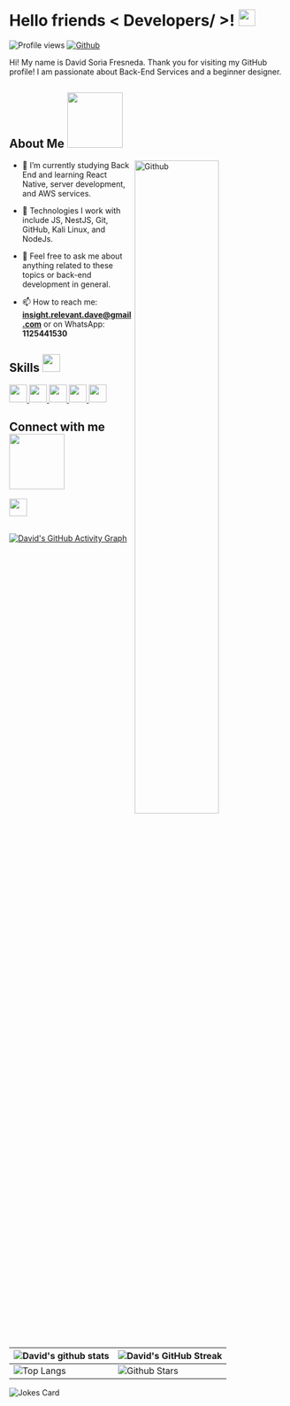 
<h1> Hello friends < Developers/ >! <img src="https://raw.githubusercontent.com/MartinHeinz/MartinHeinz/master/wave.gif" width="30px"> </h1>
<p align='center'></p>

![Profile views](https://visitor-badge.glitch.me/badge?page_id=GeekosServer.GeekosServer)
[![Github](https://img.shields.io/github/followers/GeekosServer?label=Follow&style=social)](https://github.com/GeekosServer)

<div size='20px'> Hi! My name is David Soria Fresneda. Thank you for visiting my GitHub profile! I am passionate about Back-End Services and a beginner designer.
</div>

<h2> About Me <img src="https://media0.giphy.com/media/KDDpcKigbfFpnejZs6/giphy.gif" width="100px"></h2>

<img width="55%" align="right" alt="Github" src="https://raw.githubusercontent.com/onimur/.github/master/.resources/git-header.svg" />

- 🔭 I’m currently studying Back End and learning React Native, server development, and AWS services.
  
- 🌱 Technologies I work with include JS, NestJS, Git, GitHub, Kali Linux, and NodeJs.
  
- 💬 Feel free to ask me about anything related to these topics or back-end development in general.

- 📫 How to reach me: **insight.relevant.dave@gmail.com** or on WhatsApp: **1125441530**

<h2> Skills <img src="https://media2.giphy.com/media/QssGEmpkyEOhBCb7e1/giphy.gif" width="32px"></h2>
<a href="https://github.com/GeekosServer?tab=repositories&q=&type=&language=reactjs&sort="> <img width="32px" src="https://raw.githubusercontent.com/rahulbanerjee26/githubAboutMeGenerator/main/icons/reactjs.svg"> </a>
<a href="https://github.com/GeekosServer?tab=repositories&q=&type=&language=javascript&sort="> <img width="32px" src="https://raw.githubusercontent.com/rahulbanerjee26/githubAboutMeGenerator/main/icons/javascript.svg"> </a>
<a href="https://github.com/GeekosServer?tab=repositories&q=&type=&language=nodejs&sort="> <img width="32px" src="https://raw.githubusercontent.com/rahulbanerjee26/githubAboutMeGenerator/main/icons/nodejs.svg"> </a>
<a href="https://github.com/GeekosServer?tab=repositories&q=&type=&language=git&sort="> <img width="32px" src="https://raw.githubusercontent.com/rahulbanerjee26/githubAboutMeGenerator/main/icons/git.svg"> </a>
<a href="https://github.com/GeekosServer?tab=repositories&q=&type=&language=linux&sort="> <img width="32px" src="https://raw.githubusercontent.com/rahulbanerjee26/githubAboutMeGenerator/main/icons/linux.svg"> </a>

<h2> Connect with me <img src="https://raw.githubusercontent.com/ShahriarShafin/ShahriarShafin/main/Assets/handshake.gif" width="100px"></h2>
<a href="mailto:insight.relevant.dave@gmail.com"> <img width="32px" align="center" src="https://raw.githubusercontent.com/rahulbanerjee26/githubAboutMeGenerator/main/icons/gmail.svg"/> </a>

<br>
<br>

[![David's GitHub Activity Graph](https://activity-graph.herokuapp.com/graph?username=GeekosServer&theme=tokyonight)](https://git.io/praveenscience)

| ![David's github stats](https://github-readme-stats.vercel.app/api?username=GeekosServer&show_icons=true&theme=tokyonight) | ![David's GitHub Streak](https://github-readme-streak-stats.herokuapp.com/?user=GeekosServer&theme=tokyonight) |
| --- | --- |
| ![Top Langs](https://github-readme-stats.vercel.app/api/top-langs/?username=GeekosServer&theme=tokyonight) | ![Github Stars](https://github-readme-stats.vercel.app/api?username=GeekosServer&show_icons=true&locale=en&count_private=true&hide_rank=true&custom_title=My%20GitHub%20Stats&disable_animations=true&theme=tokyonight) |

![Jokes Card](https://readme-jokes.vercel.app/api?theme=tokyonight)
